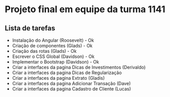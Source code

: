 # Projeto final em equipe da turma 1141
 ## Lista de tarefas

- Instalação do Angular (Roosevelt) - Ok
- Criação de componentes (Glads) - Ok
- Criação das rotas (Glads) - Ok
- Escrever o CSS Global (Davidson) - Ok
- Implementar o Bootstrap (Davidson) - Ok
- Criar a interfaces da pagina Dicas de Investimentos (Derivaldo)
- Criar a interfaces da pagina Dicas de Regularização 
- Criar a interfaces da pagina Extrato (Gladis)
- Criar a interfaces da pagina Adicionar Transação (Dave)
- Criar a interfaces da pagina Cadastro de Cliente (Lucas)
